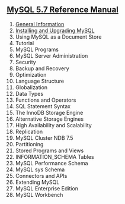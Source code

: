 ## [MySQL 5.7 Reference Manual](http://dev.mysql.com/doc/refman/5.7/en/)

1. [General Information](./introduction/introduction.md)
1. [Installing and Upgrading MySQL](./2/README.md)
1. Using MySQL as a Document Store
1. Tutorial
1. MySQL Programs
1. MySQL Server Administration
1. Security
1. Backup and Recovery
1. Optimization
1. Language Structure
1. Globalization
1. Data Types
1. Functions and Operators
1. SQL Statement Syntax
1. The InnoDB Storage Engine
1. Alternative Storage Engines
1. High Availability and Scalability
1. Replication
1. MySQL Cluster NDB 7.5
1. Partitioning
1. Stored Programs and Views
1. INFORMATION_SCHEMA Tables
1. MySQL Performance Schema
1. MySQL sys Schema
1. Connectors and APIs
1. Extending MySQL
1. MySQL Enterprise Edition
1. MySQL Workbench